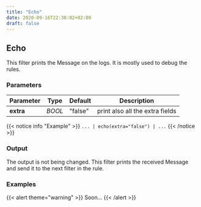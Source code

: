 ```yaml
---
title: "Echo"
date: 2020-09-16T22:38:02+02:00
draft: false
---
```


## Echo

This filter prints the Message on the logs. It is mostly used to debug the rules.  

### Parameters

| Parameter | Type   | Default | Description                     |
|-----------|--------|---------|---------------------------------|
| **extra** | _BOOL_ | "false" | print also all the extra fields |
 
{{< notice info "Example" >}} 
`... | echo(extra="false") | ...`
{{< /notice >}}

### Output

The output is not being changed. This filter prints the received Message and send it to the next filter in the rule.

### Examples

{{< alert theme="warning" >}}
Soon...
{{< /alert >}} 